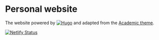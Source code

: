 # Personal website

The website powered by [![Hugo](https://raw.githubusercontent.com/gohugoio/hugoDocs/master/static/img/hugo-logo.png)](https://gohugo.io/) and adapted from the [Academic theme](https://sourcethemes.com/academic/).

[![Netlify Status](https://api.netlify.com/api/v1/badges/1ce17f1a-ece5-4937-80b1-69622939ff7f/deploy-status)](https://app.netlify.com/sites/kvasilopoulos/deploys)